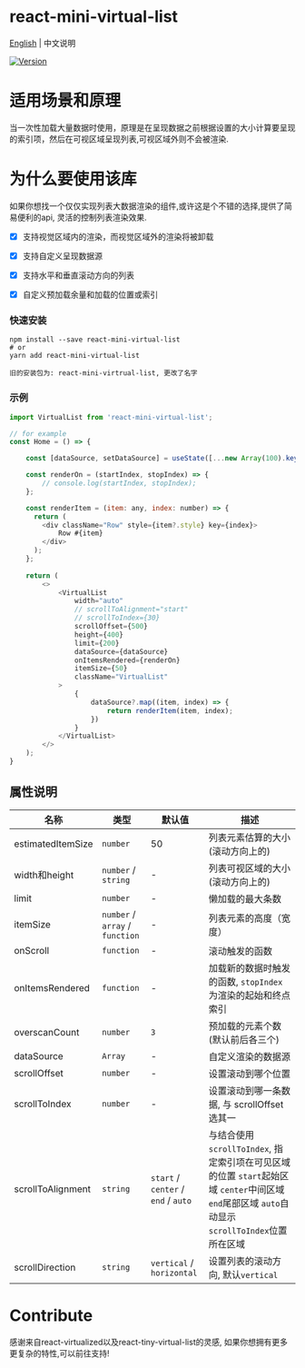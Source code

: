 # react-mini-virtual-list

[English](./README.md) | 中文说明

[![Version](https://img.shields.io/badge/version-1.0.1-green)](https://www.npmjs.com/package/react-mini-virtual-list)

# 适用场景和原理

当一次性加载大量数据时使用，原理是在呈现数据之前根据设置的大小计算要呈现的索引项，然后在可视区域呈现列表,可视区域外则不会被渲染.
# 为什么要使用该库

如果你想找一个仅仅实现列表大数据渲染的组件,或许这是个不错的选择,提供了简易便利的api, 灵活的控制列表渲染效果.
- [x] 支持视觉区域内的渲染，而视觉区域外的渲染将被卸载
- [x] 支持自定义呈现数据源
- [x] 支持水平和垂直滚动方向的列表
- [x] 自定义预加载余量和加载的位置或索引


### 快速安装
```
npm install --save react-mini-virtual-list
# or
yarn add react-mini-virtual-list

旧的安装包为: react-mini-virtrual-list, 更改了名字
```

### 示例
```javascript
import VirtualList from 'react-mini-virtual-list';

// for example
const Home = () => {

    const [dataSource, setDataSource] = useState([...new Array(100).keys()]);

    const renderOn = (startIndex, stopIndex) => {
        // console.log(startIndex, stopIndex);
    };

    const renderItem = (item: any, index: number) => {
      return (
        <div className="Row" style={item?.style} key={index}>
            Row #{item}
        </div>
      );
    };
    
    return (
        <>
            <VirtualList
                width="auto"
                // scrollToAlignment="start"
                // scrollToIndex={30}
                scrollOffset={500}
                height={400}
                limit={200}
                dataSource={dataSource}
                onItemsRendered={renderOn}
                itemSize={50}
                className="VirtualList"
            >
                {
                    dataSource?.map((item, index) => {
                        return renderItem(item, index);
                    })
                }
            </VirtualList>
        </>
    );
}

```

## 属性说明

| 名称                          | 类型                  | 默认值                                                         | 描述                                                                                                      |
| ----------------------------- | --------------------- | -------------------------------------------------------------- | --------------------------------------------------------------------------------------------------------- |
| estimatedItemSize             | `number`              | 50                                                             | 列表元素估算的大小(滚动方向上的)                                                                                  |
| width和height                 | `number` / `string`   | -                                                              | 列表可视区域的大小(滚动方向上的)                                                                               |
| limit                         | `number`              | -                                                              | 懒加载的最大条数                                                  |
| itemSize                      | `number` / `array` / `function` | -                                                    | 列表元素的高度（宽度）                                                                              |
| onScroll                      | `function`            | -                                                              | 滚动触发的函数              |
| onItemsRendered               | `function`            | -                                                              | 加载新的数据时触发的函数, `stopIndex`为渲染的起始和终点索引 |
| overscanCount                 | `number`              | `3`                                                            | 预加载的元素个数(默认前后各三个)                                                                                          |
| dataSource                    | `Array`               | -                                                              | 自定义渲染的数据源                                                                                          |
| scrollOffset                  | `number`              | -                                                              | 设置滚动到哪个位置                                                                                          |
| scrollToIndex                 | `number`              | -                                                              | 设置滚动到哪一条数据, 与 scrollOffset选其一                                                                                         |
| scrollToAlignment             | `string`              | `start` / `center` / `end` / `auto`                                                                                                                   | 与结合使用`scrollToIndex`, 指定索引项在可见区域的位置 `start`起始区域 `center`中间区域 `end`尾部区域 `auto`自动显示`scrollToIndex`位置所在区域                                                                                          |
| scrollDirection               | `string`              | `vertical` / `horizontal`                                                            | 设置列表的滚动方向, 默认`vertical`                                                                                          |

# Contribute
感谢来自react-virtualized以及react-tiny-virtual-list的灵感, 如果你想拥有更多更复杂的特性,可以前往支持!



